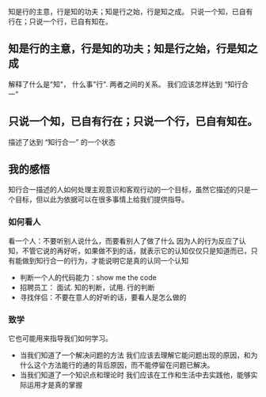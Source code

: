 知是行的主意，行是知的功夫；知是行之始，行是知之成。
只说一个知，已自有行在；只说一个行，已自有知在。



## 知是行的主意，行是知的功夫；知是行之始，行是知之成

解释了什么是"知"， 什么事"行". 两者之间的关系。
我们应该怎样达到 “知行合一”
##  只说一个知，已自有行在；只说一个行，已自有知在。

描述了达到 “知行合一” 的一个状态

##  我的感悟

知行合一描述的人如何处理主观意识和客观行动的一个目标，虽然它描述的只是一个目标，但以此为依据可以在很多事情上给我们提供指导。
###  如何看人
看一个人：不要听别人说什么，而要看别人了做了什么
因为人的行为反应了认知，不管它说的再好听，如果做不到的话，就表示它的认知仅仅只是知道而已，只有能做到知行合一的行为，才能说明它是真的认同一个认知
-  判断一个人的代码能力：show me the code
-  招聘员工： 面试. 知的判断，试用. 行的判断
-  寻找伴侣：不要在意人的好听的话，要看人是怎么做的

###  致学
它也可能用来指导我们如何学习。
- 当我们知道了一个解决问题的方法
我们应该去理解它能问题出现的原因，和为什么这个方法能行的通的背后原因，而不能停留在问题已解决。
- 当我们知道了一个知识点和理论时
我们应该在工作和生活中去实践他，能够实际运用才是真的掌握




